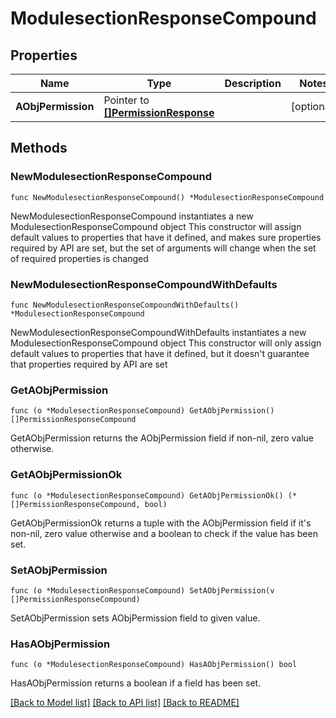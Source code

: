 # ModulesectionResponseCompound

## Properties

Name | Type | Description | Notes
------------ | ------------- | ------------- | -------------
**AObjPermission** | Pointer to [**[]PermissionResponse**](PermissionResponse.md) |  | [optional] 

## Methods

### NewModulesectionResponseCompound

`func NewModulesectionResponseCompound() *ModulesectionResponseCompound`

NewModulesectionResponseCompound instantiates a new ModulesectionResponseCompound object
This constructor will assign default values to properties that have it defined,
and makes sure properties required by API are set, but the set of arguments
will change when the set of required properties is changed

### NewModulesectionResponseCompoundWithDefaults

`func NewModulesectionResponseCompoundWithDefaults() *ModulesectionResponseCompound`

NewModulesectionResponseCompoundWithDefaults instantiates a new ModulesectionResponseCompound object
This constructor will only assign default values to properties that have it defined,
but it doesn't guarantee that properties required by API are set

### GetAObjPermission

`func (o *ModulesectionResponseCompound) GetAObjPermission() []PermissionResponseCompound`

GetAObjPermission returns the AObjPermission field if non-nil, zero value otherwise.

### GetAObjPermissionOk

`func (o *ModulesectionResponseCompound) GetAObjPermissionOk() (*[]PermissionResponseCompound, bool)`

GetAObjPermissionOk returns a tuple with the AObjPermission field if it's non-nil, zero value otherwise
and a boolean to check if the value has been set.

### SetAObjPermission

`func (o *ModulesectionResponseCompound) SetAObjPermission(v []PermissionResponseCompound)`

SetAObjPermission sets AObjPermission field to given value.

### HasAObjPermission

`func (o *ModulesectionResponseCompound) HasAObjPermission() bool`

HasAObjPermission returns a boolean if a field has been set.


[[Back to Model list]](../README.md#documentation-for-models) [[Back to API list]](../README.md#documentation-for-api-endpoints) [[Back to README]](../README.md)


